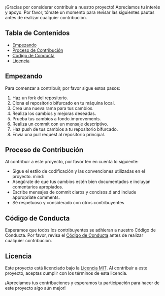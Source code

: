 ¡Gracias por considerar contribuir a nuestro proyecto! Apreciamos tu interés y apoyo. Por favor, tómate un momento para revisar las siguientes pautas antes de realizar cualquier contribución.

## Tabla de Contenidos
- [Empezando](#empezando)
- [Proceso de Contribución](#proceso-de-contribución)
- [Código de Conducta](#código-de-conducta)
- [Licencia](#licencia)


## Empezando
Para comenzar a contribuir, por favor sigue estos pasos:
1. Haz un fork del repositorio.
2. Clona el repositorio bifurcado en tu máquina local.
3. Crea una nueva rama para tus cambios.
4. Realiza los cambios y mejoras deseadas.
5. Prueba tus cambios a fondo.improvements.
6. Realiza un commit con un mensaje descriptivo.
7. Haz push de tus cambios a tu repositorio bifurcado.
8. Envía una pull request al repositorio principal.


## Proceso de Contribución
Al contribuir a este proyecto, por favor ten en cuenta lo siguiente:
- Sigue el estilo de codificación y las convenciones utilizadas en el proyecto. mind:
- Asegúrate de que tus cambios estén bien documentados e incluyan comentarios apropiados.
- Escribe mensajes de commit claros y concisos.d and include appropriate comments.
- Sé respetuoso y considerado con otros contribuyentes.


## Código de Conducta
Esperamos que todos los contribuyentes se adhieran a nuestro Código de Conducta. Por favor, revisa el [Código de Conducta](CODE_OF_CONDUCT.md) antes de realizar cualquier contribución.


## Licencia
Este proyecto está licenciado bajo la [Licencia MIT](LICENSE). Al contribuir a este proyecto, aceptas cumplir con los términos de esta licencia.

¡Apreciamos tus contribuciones y esperamos tu participación para hacer de este proyecto algo aún mejor!
